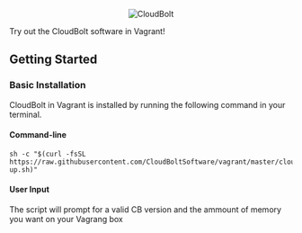 <p align="center">
  <img src="https://www.cloudbolt.io/wp-content/uploads/CloudBolt_hlogo_blue_cloud_w_text-small.png" alt="CloudBolt">
</p>

Try out the CloudBolt software in Vagrant!

## Getting Started

### Basic Installation

CloudBolt in Vagrant is installed by running the following command in your terminal.

#### Command-line

```shell
sh -c "$(curl -fsSL https://raw.githubusercontent.com/CloudBoltSoftware/vagrant/master/cloudbolt-up.sh)"
```

#### User Input

The script will prompt for a valid CB version and the ammount of memory you want on your Vagrang box

